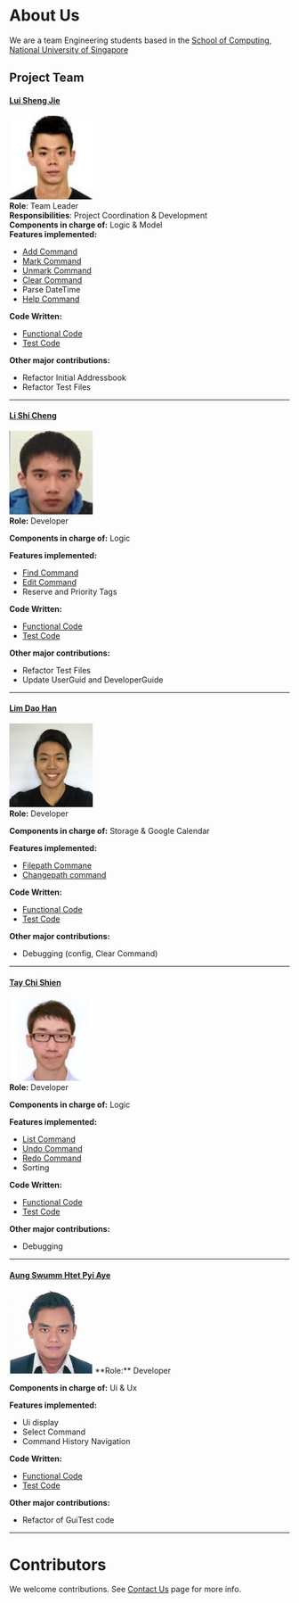 # About Us
We are a team Engineering students based in the [School of Computing, National University of Singapore](http://www.comp.nus.edu.sg)
## Project Team
#### [Lui Sheng Jie](https://github.com/luishengjie) <br>
<img src="images/luishengjie.png" width="150"><br>
**Role**: Team Leader <br>
**Responsibilities**: Project Coordination & Development <br>
**Components in charge of:** Logic & Model<br>
**Features implemented:**
* [Add Command](UserGuide.md#22-adding-a-task-add-)
* [Mark Command](UserGuide.md#211-mark-tasks--mark)
* [Unmark Command](UserGuide.md#212-unmark-tasks--unmark)
* [Clear Command](UserGuide.md#210-clear-tasks--clear)
* Parse DateTime
* [Help Command](UserGuide.md#21-viewing-help--help)

**Code Written:**
* [Functional Code](../collated/main/A0156106M.md)
* [Test Code](../collated/test/A0156106M.md)

**Other major contributions:**
* Refactor Initial Addressbook
* Refactor Test Files<br>

-----

#### [Li Shi Cheng](https://github.com/Li-Shicheng)
<img src="images/lishicheng.png" width="150"><br>
**Role:** Developer <br>

**Components in charge of:** Logic<br>

**Features implemented:**
* [Find Command](UserGuide.md#25-finding-all-tasks-containing-any-keyword-in-their-name-or-tags-find)
* [Edit Command](UserGuide.md#24-editing-a-task--edit)
* Reserve and Priority Tags

**Code Written:**
* [Functional Code](../collated/main/A0142675B.md)
* [Test Code](../collated/test/A0142675B.md)

**Other major contributions:**
* Refactor Test Files
* Update UserGuid and DeveloperGuide

-----
#### [Lim Dao Han](http://github.com/)
<img src="images/limdaohan.png" width="150"><br>
**Role:** Developer <br>

**Components in charge of:** Storage & Google Calendar<br>

**Features implemented:**
* [Filepath Commane](UserGuide.md#214-view-current-data-file-path--filepath)
* [Changepath command](UserGuide.md#215-change-data-file-path--changepath)


**Code Written:**
* [Functional Code](../collated/main/A0149894H.md)
* [Test Code](../collated/test/A0149894H.md)

**Other major contributions:**
* Debugging (config, Clear Command)

-----
#### [Tay Chi Shien](https://github.com/chishien)
<img src="images/taychishien.png" width="150"><br>
**Role:** Developer <br>

**Components in charge of:** Logic<br>

**Features implemented:**
* [List Command](UserGuide.md#23-listing-tasks--list)
* [Undo Command](UserGuide.md#28-undo-last-action--undo)
* [Redo Command](UserGuide.md#29-redo-last-action--redo)
* Sorting

**Code Written:**
* [Functional Code](../collated/main/A01549886L.md)
* [Test Code](../collated/test/A01549886L.md)

**Other major contributions:**
* Debugging 

-----
#### [Aung Swumm Htet Pyi Aye](https://github.com/ashpa)
<img src="images/aung.png" width="150">
**Role:** Developer 

**Components in charge of:** Ui & Ux

**Features implemented:**
* Ui display
* Select Command
* Command History Navigation

**Code Written:**
* [Functional Code](../collated/main/A0154987J.md)
* [Test Code](../collated/test/A0154987J.md)

**Other major contributions:**
* Refactor of GuiTest code

-----
# Contributors
We welcome contributions. See [Contact Us](ContactUs.md) page for more info.

